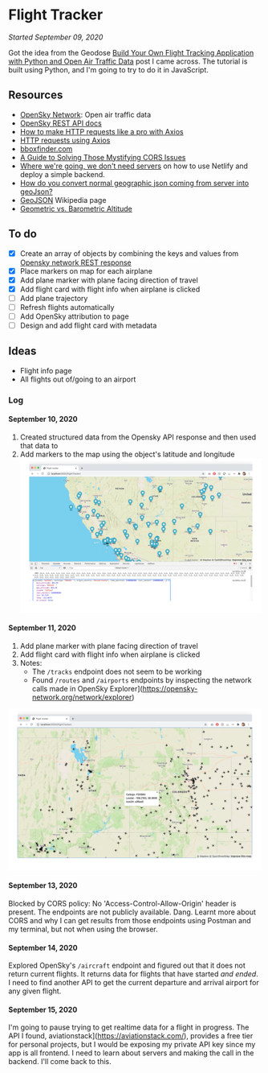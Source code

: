 # Flight Tracker
*Started September 09, 2020*

Got the idea from the Geodose [Build Your Own Flight Tracking Application with Python and Open Air Traffic Data](https://www.geodose.com/2020/08/create-flight-tracking-apps-using-python-open-data.html) post I came across. The tutorial is built using Python, and I'm going to try to do it in JavaScript.

## Resources
- [OpenSky Network](https://opensky-network.org/): Open air traffic data
- [OpenSky REST API docs](https://opensky-network.org/apidoc/rest.html)
- [How to make HTTP requests like a pro with Axios](https://blog.logrocket.com/how-to-make-http-requests-like-a-pro-with-axios/)
- [HTTP requests using Axios](https://flaviocopes.com/axios/)
- [bboxfinder.com](http://bboxfinder.com/#0.000000,0.000000,0.000000,0.000000)
- [A Guide to Solving Those Mystifying CORS Issues](https://blog.container-solutions.com/a-guide-to-solving-those-mystifying-cors-issues)
- [Where we're going, we don't need servers](https://oliverjam.es/blog/we-dont-need-servers/) on how to use Netlify and deploy a simple backend.
- [How do you convert normal geographic json coming from server into geoJson?](https://stackoverflow.com/questions/55496909/how-do-you-convert-normal-geographic-json-coming-from-server-into-geojson)
- [GeoJSON](https://en.wikipedia.org/wiki/GeoJSON) Wikipedia page
- [Geometric vs. Barometric Altitude](http://flysight.ca/wiki/index.php/Geometric_vs._Barometric_Altitude)


## To do
- [x] Create an array of objects by combining the keys and values from [Opensky network REST response](https://opensky-network.org/api/states/all?lamin=30.038&lomin=-125.974&lamax=52.214&lomax=-68.748)
- [x] Place markers on map for each airplane
- [x] Add plane marker with plane facing direction of travel
- [x] Add flight card with flight info when airplane is clicked
- [ ] Add plane trajectory
- [ ] Refresh flights automatically
- [ ] Add OpenSky attribution to page
- [ ] Design and add flight card with metadata

## Ideas
- Flight info page
- All flights out of/going to an airport


### Log
#### September 10, 2020

1. Created structured data from the Opensky API response and then used that data to
2. Add markers to the map using the object's latitude and longitude
![Add markers](./img/2020.09.10-add-markers.png)

#### September 11, 2020

1. Add plane marker with plane facing direction of travel
2. Add flight card with flight info when airplane is clicked
3. Notes:
    - The `/tracks` endpoint does not seem to be working
    - Found `/routes` and `/airports` endpoints by inspecting the network calls made in OpenSky Explorer](https://opensky-network.org/network/explorer)

![Flight markers](./img/2020.09.11-flight-markers.png)

#### September 13, 2020
Blocked by CORS policy: No 'Access-Control-Allow-Origin' header is present. The endpoints are not publicly available. Dang. Learnt more about CORS and why I can get results from those endpoints using Postman and my terminal, but not when using the browser.

#### September 14, 2020
Explored OpenSky's `/aircraft` endpoint and figured out that it does not return current flights. It returns data for flights that have started _and ended_. I need to find another API to get the current departure and arrival airport for any given flight.

#### September 15, 2020
I'm going to pause trying to get realtime data for a flight in progress. The API I found, aviationstack](https://aviationstack.com/), provides a free tier for personal projects, but I would be exposing my private API key since my app is all frontend. I need to learn about servers and making the call in the backend. I'll come back to this.
